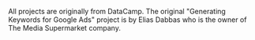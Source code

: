 All projects are originally from DataCamp.
The original "Generating Keywords for Google Ads" project is by Elias Dabbas who is the owner of The Media Supermarket company.
